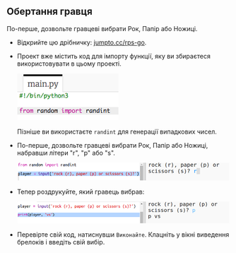 ## Обертання гравця

По-перше, дозвольте гравцеві вибрати Рок, Папір або Ножиці.

+ Відкрийте цю дрібничку: <a href="http://jumpto.cc/rps-go" target="_blank">jumpto.cc/rps-go</a>.

+ Проект вже містить код для імпорту функції, яку ви збираєтеся використовувати в цьому проекті.
    
    ![скріншот](images/rps-imports.png)
    
    Пізніше ви використаєте `randint` для генерації випадкових чисел.

+ По-перше, дозвольте гравцеві вибрати Рок, Папір або Ножиці, набравши літери "r", "p" або "s".
    
    ![скріншот](images/rps-input.png)

+ Тепер роздрукуйте, який гравець вибрав:
    
    ![скріншот](images/rps-player.png)

+ Перевірте свій код, натиснувши `Виконайте`. Клацніть у вікні виведення брелоків і введіть свій вибір.